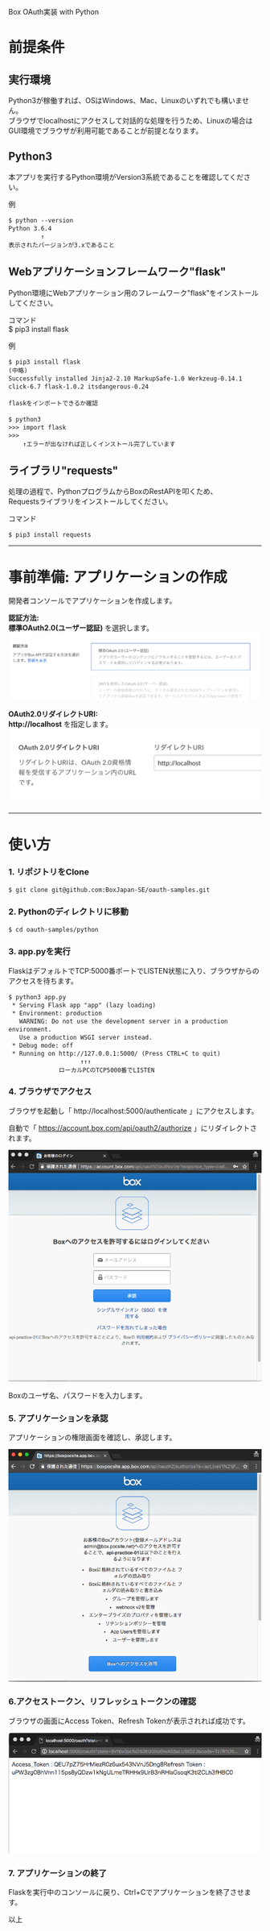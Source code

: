 Box OAuth実装 with Python

# 前提条件

## 実行環境

Python3が稼働すれば、OSはWindows、Mac、Linuxのいずれでも構いません。  
ブラウザでlocalhostにアクセスして対話的な処理を行うため、Linuxの場合はGUI環境でブラウザが利用可能であることが前提となります。  


## Python3

本アプリを実行するPython環境がVersion3系統であることを確認してください。  

例  
```
$ python --version
Python 3.6.4
         ↑
表示されたバージョンが3.xであること
```


## Webアプリケーションフレームワーク"flask"

Python環境にWebアプリケーション用のフレームワーク"flask"をインストールしてください。  

コマンド  
$ pip3 install flask

例  
```
$ pip3 install flask
(中略)
Successfully installed Jinja2-2.10 MarkupSafe-1.0 Werkzeug-0.14.1 click-6.7 flask-1.0.2 itsdangerous-0.24

flaskをインポートできるか確認

$ python3
>>> import flask
>>>
    ↑エラーが出なければ正しくインストール完了しています

```

## ライブラリ"requests"

処理の過程で、PythonプログラムからBoxのRestAPIを叩くため、  
Requestsライブラリをインストールしてください。  

コマンド  
```
$ pip3 install requests
```


---
# 事前準備: アプリケーションの作成

開発者コンソールでアプリケーションを作成します。

**認証方法:**  
**標準OAuth2.0(ユーザー認証)** を選択します。  
![python_oauth_01](./img/python_oauth_01.png)  


**OAuth2.0リダイレクトURI:**  
**http://localhost** を指定します。  
![python_oauth_02](./img/python_oauth_02.png)  


---
# 使い方

### 1. リポジトリをClone

```
$ git clone git@github.com:BoxJapan-SE/oauth-samples.git
```

### 2. Pythonのディレクトリに移動

```
$ cd oauth-samples/python
```

### 3. app.pyを実行

FlaskはデフォルトでTCP:5000番ポートでLISTEN状態に入り、ブラウザからのアクセスを待ちます。  

```
$ python3 app.py
 * Serving Flask app "app" (lazy loading)
 * Environment: production
   WARNING: Do not use the development server in a production environment.
   Use a production WSGI server instead.
 * Debug mode: off
 * Running on http://127.0.0.1:5000/ (Press CTRL+C to quit)
                    ↑↑↑
              ローカルPCのTCP5000番でLISTEN
```

### 4. ブラウザでアクセス

ブラウザを起動し「 http://localhost:5000/authenticate 」にアクセスします。  

自動で「 https://account.box.com/api/oauth2/authorize 」にリダイレクトされます。  

![python_oauth_03](./img/python_oauth_03.png)

Boxのユーザ名、パスワードを入力します。  


### 5. アプリケーションを承認

アプリケーションの権限画面を確認し、承認します。  

![python_oauth_04](./img/python_oauth_04.png)  


### 6.アクセストークン、リフレッシュトークンの確認

ブラウザの画面にAccess Token、Refresh Tokenが表示されれば成功です。  

![python_oauth_05](./img/python_oauth_05.png)  


### 7. アプリケーションの終了

Flaskを実行中のコンソールに戻り、Ctrl+Cでアプリケーションを終了させます。  


以上
